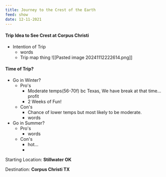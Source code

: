 ```yaml
---
title: Journey to the Crest of the Earth
feed: show
date: 12-11-2021
---
```

#### Trip Idea to See Crest at Corpus Christi

- Intention of Trip
	- words 
	- Trip map thing
![[Pasted image 20241112222614.png]]
#### Time of Trip?
- Go in Winter?
	- Pro's
		- Moderate temps(56-70f) bc Texas, We have break at that time... profit
		- 2 Weeks of Fun!
	- Con's 
		- Chance of lower temps but most likely to be moderate.
		- words
- Go in Summer?
	- Pro's
		- words
	- Con's
		- hot...
		- 
Starting Location: **Stillwater OK** 

Destination: **Corpus Christi TX**




